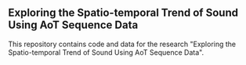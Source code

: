 ## Exploring the Spatio-temporal Trend of Sound Using AoT Sequence Data
This repository contains code and data for the research "Exploring the Spatio-temporal Trend of Sound Using AoT Sequence Data".
